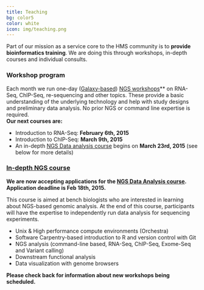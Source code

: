 ```yaml
---
title: Teaching
bg: color5
color: white
icon: img/teaching.png
---
```


Part of our mission as a service core to the HMS community is to **provide bioinformatics training**. We are doing this through workshops, in-depth courses and individual consults.


### Workshop program 

Each month we run one-day ([Galaxy-based](https://wiki.galaxyproject.org/)) [NGS workshops](http://hbc.github.io/ngs-workshops/)** on RNA-Seq, ChIP-Seq, re-sequencing and other topics. These provide a basic understanding of the underlying technology and help with study designs and preliminary data analysis. No prior NGS or command line expertise is required. 
<br>**Our next courses are:**

* Introduction to RNA-Seq: **February 6th, 2015** 
* Introduction to ChIP-Seq: **March 9th, 2015**
* An in-depth [NGS Data analysis course](https://wiki.harvard.edu/confluence/display/hbctraining/NGS+Data+Analysis+Course,+Spring+2015) begins on **March 23rd, 2015** (see below for more details)

### [In-depth NGS course](https://wiki.harvard.edu/confluence/display/hbctraining/NGS+Data+Analysis+Course,+Spring+2015)

**We are now accepting applications for the [NGS Data Analysis course](https://wiki.harvard.edu/confluence/display/hbctraining/NGS+Data+Analysis+Course,+Spring+2015#NGSDataAnalysisCourse,Spring2015-AppReq). Application deadline is Feb 18th, 2015.** 

This course is aimed at bench biologists who are interested in learning about NGS-based genomic analysis. At the end of this course, participants will have the expertise to independently run data analysis for sequencing experiments.

* Unix & High performance compute environments (Orchestra)
* Software Carpentry-based introduction to R and version control with Git
* NGS analysis (command-line based, RNA-Seq, ChIP-Seq, Exome-Seq and Variant calling)
* Downstream functional analysis
* Data visualization with genome browsers

**Please check back for information about new workshops being scheduled.**


